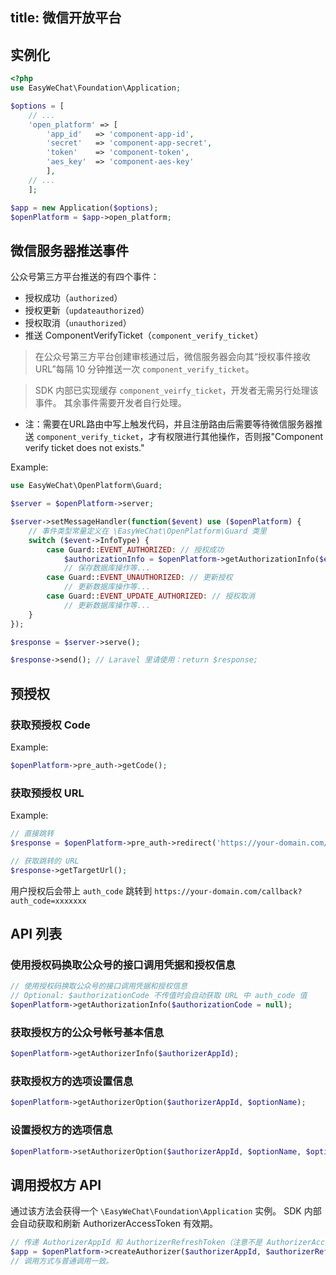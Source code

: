 title: 微信开放平台
---

## 实例化

```php
<?php
use EasyWeChat\Foundation\Application;

$options = [
    // ...
    'open_platform' => [
        'app_id'   => 'component-app-id',
        'secret'   => 'component-app-secret',
        'token'    => 'component-token',
        'aes_key'  => 'component-aes-key'
        ],
    // ...
    ];

$app = new Application($options);
$openPlatform = $app->open_platform;
```

## 微信服务器推送事件

公众号第三方平台推送的有四个事件：

+ 授权成功（`authorized`）
+ 授权更新（`updateauthorized`）
+ 授权取消（`unauthorized`）
+ 推送 ComponentVerifyTicket（`component_verify_ticket`）

> 在公众号第三方平台创建审核通过后，微信服务器会向其“授权事件接收URL”每隔 10 分钟推送一次 `component_verify_ticket`。

> SDK 内部已实现缓存 `component_veirfy_ticket`，开发者无需另行处理该事件。
> 其余事件需要开发者自行处理。

* 注：需要在URL路由中写上触发代码，并且注册路由后需要等待微信服务器推送 `component_verify_ticket`，才有权限进行其他操作，否则报"Component verify ticket does not exists."

Example:

```php
use EasyWeChat\OpenPlatform\Guard;

$server = $openPlatform->server;

$server->setMessageHandler(function($event) use ($openPlatform) {
    // 事件类型常量定义在 \EasyWeChat\OpenPlatform\Guard 类里
    switch ($event->InfoType) {
        case Guard::EVENT_AUTHORIZED: // 授权成功
            $authorizationInfo = $openPlatform->getAuthorizationInfo($event->AuthorizationCode);
            // 保存数据库操作等...
        case Guard::EVENT_UNAUTHORIZED: // 更新授权
            // 更新数据库操作等...
        case Guard::EVENT_UPDATE_AUTHORIZED: // 授权取消
            // 更新数据库操作等...
    }
});

$response = $server->serve();

$response->send(); // Laravel 里请使用：return $response;
```

## 预授权

### 获取预授权 Code

Example:

```php
$openPlatform->pre_auth->getCode();
```

### 获取预授权 URL

Example:

```php
// 直接跳转
$response = $openPlatform->pre_auth->redirect('https://your-domain.com/callback');

// 获取跳转的 URL
$response->getTargetUrl();

```
用户授权后会带上 `auth_code` 跳转到 `https://your-domain.com/callback?auth_code=xxxxxxx`

## API 列表

### 使用授权码换取公众号的接口调用凭据和授权信息

```php
// 使用授权码换取公众号的接口调用凭据和授权信息
// Optional: $authorizationCode 不传值时会自动获取 URL 中 auth_code 值
$openPlatform->getAuthorizationInfo($authorizationCode = null);
```

### 获取授权方的公众号帐号基本信息

```php
$openPlatform->getAuthorizerInfo($authorizerAppId);
```

### 获取授权方的选项设置信息

```php
$openPlatform->getAuthorizerOption($authorizerAppId, $optionName);
```

### 设置授权方的选项信息

```php
$openPlatform->setAuthorizerOption($authorizerAppId, $optionName, $optionValue);
```

## 调用授权方 API

通过该方法会获得一个 `\EasyWeChat\Foundation\Application` 实例。
SDK 内部会自动获取和刷新 AuthorizerAccessToken 有效期。
```php
// 传递 AuthorizerAppId 和 AuthorizerRefreshToken（注意不是 AuthorizerAccessToken）即可。
$app = $openPlatform->createAuthorizer($authorizerAppId, $authorizerRefreshToken);
// 调用方式与普通调用一致。
```
